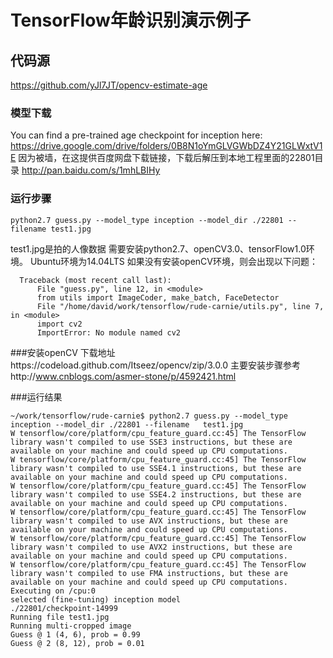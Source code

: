 TensorFlow年龄识别演示例子
==========================================================

## 代码源
https://github.com/yJl7JT/opencv-estimate-age


### 模型下载
You can find a pre-trained age checkpoint for inception here:
https://drive.google.com/drive/folders/0B8N1oYmGLVGWbDZ4Y21GLWxtV1E
因为被墙，在这提供百度网盘下载链接，下载后解压到本地工程里面的22801目录
http://pan.baidu.com/s/1mhLBIHy
### 运行步骤
```
python2.7 guess.py --model_type inception --model_dir ./22801 --filename test1.jpg
```
test1.jpg是拍的人像数据
需要安装python2.7、openCV3.0、tensorFlow1.0环境。
Ubuntu环境为14.04LTS
如果没有安装openCV环境，则会出现以下问题：
```
  Traceback (most recent call last):
      File "guess.py", line 12, in <module>
      from utils import ImageCoder, make_batch, FaceDetector
      File "/home/david/work/tensorflow/rude-carnie/utils.py", line 7, in <module>
      import cv2
      ImportError: No module named cv2
```

###安装openCV
下载地址https://codeload.github.com/Itseez/opencv/zip/3.0.0
主要安装步骤参考http://www.cnblogs.com/asmer-stone/p/4592421.html


###运行结果
```
~/work/tensorflow/rude-carnie$ python2.7 guess.py --model_type inception --model_dir ./22801 --filename   test1.jpg 
W tensorflow/core/platform/cpu_feature_guard.cc:45] The TensorFlow library wasn't compiled to use SSE3 instructions, but these are available on your machine and could speed up CPU computations.
W tensorflow/core/platform/cpu_feature_guard.cc:45] The TensorFlow library wasn't compiled to use SSE4.1 instructions, but these are available on your machine and could speed up CPU computations.
W tensorflow/core/platform/cpu_feature_guard.cc:45] The TensorFlow library wasn't compiled to use SSE4.2 instructions, but these are available on your machine and could speed up CPU computations.
W tensorflow/core/platform/cpu_feature_guard.cc:45] The TensorFlow library wasn't compiled to use AVX instructions, but these are available on your machine and could speed up CPU computations.
W tensorflow/core/platform/cpu_feature_guard.cc:45] The TensorFlow library wasn't compiled to use AVX2 instructions, but these are available on your machine and could speed up CPU computations.
W tensorflow/core/platform/cpu_feature_guard.cc:45] The TensorFlow library wasn't compiled to use FMA instructions, but these are available on your machine and could speed up CPU computations.
Executing on /cpu:0
selected (fine-tuning) inception model
./22801/checkpoint-14999
Running file test1.jpg
Running multi-cropped image
Guess @ 1 (4, 6), prob = 0.99
Guess @ 2 (8, 12), prob = 0.01
```
